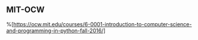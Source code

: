## MIT-OCW
%[https://ocw.mit.edu/courses/6-0001-introduction-to-computer-science-and-programming-in-python-fall-2016/]